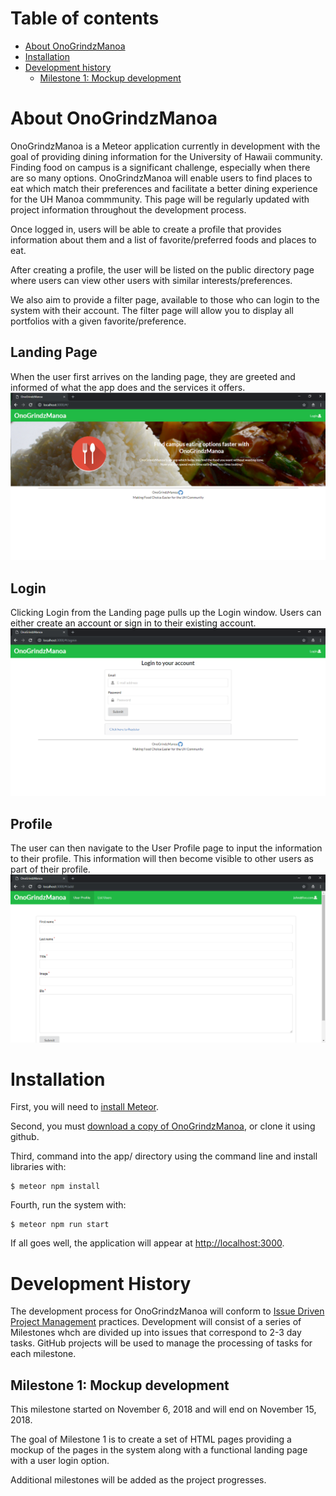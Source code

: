 # Table of contents

* [About OnoGrindzManoa](#about-onogrindzmanoa)
* [Installation](#installation)
* [Development history](#development-history)
  * [Milestone 1: Mockup development](#milestone-1-mockup-development)

# About OnoGrindzManoa 

OnoGrindzManoa is a Meteor application currently in development with the goal of providing dining information for the University of Hawaii community. Finding food on campus is a significant challenge, especially when there are so many options. OnoGrindzManoa will enable users to find places to eat which match their preferences and facilitate a better dining experience for the UH Manoa commmunity. This page will be regularly updated with project information throughout the development process.
 
Once logged in, users will be able to create a profile that provides information about them and a list of favorite/preferred foods and places to eat.
  
After creating a profile, the user will be listed on the public directory page where users can view other users with similar interests/preferences.

We also aim to provide a filter page, available to those who can login to the system with their account. The filter page will allow you to display all portfolios with a given favorite/preference.

## Landing Page
When the user first arrives on the landing page, they are greeted and informed of what the app does and the services it offers.
<img src="doc/landing.png">
## Login
Clicking Login from the Landing page pulls up the Login window. Users can either create an account or sign in to their existing account.
<img src="doc/login.png">
## Profile
The user can then navigate to the User Profile page to input the information to their profile. This information will then become visible to other users as part of their profile.
<img src="doc/profile.png">

# Installation

First, you will need to [install Meteor](https://www.meteor.com/install).

Second, you must [download a copy of OnoGrindzManoa](https://github.com/onogrindzmanoa/onogrindzmanoa), or clone it using github.
  
Third, command into the app/ directory using the command line and install libraries with:

```
$ meteor npm install
```

Fourth, run the system with:

```
$ meteor npm run start
```

If all goes well, the application will appear at [http://localhost:3000](http://localhost:3000). 

# Development History

The development process for OnoGrindzManoa will conform to [Issue Driven Project Management](http://courses.ics.hawaii.edu/ics314f16/modules/project-management/) practices. Development will consist of a series of Milestones whch are divided up into issues that correspond to 2-3 day tasks. GitHub projects will be used to manage the processing of tasks for each milestone.  

## Milestone 1: Mockup development

This milestone started on November 6, 2018 and will end on November 15, 2018.

The goal of Milestone 1 is to create a set of HTML pages providing a mockup of the pages in the system along with a functional landing page with a user login option. 

Additional milestones will be added as the project progresses.
